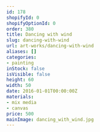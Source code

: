 ```yaml
---
id: 178
shopifyId: 0
shopifyOptionId: 0
order: 380
title: Dancing with wind
slug: dancing-with-wind
url: art-works/dancing-with-wind
aliases: []
categories:
- painting
inStock: false
isVisible: false
height: 60
width: 50
date: 2016-01-01T00:00:00Z
materials:
- mix media
- canvas
price: 500
mainImage: dancing_with_wind.jpg
---
```

